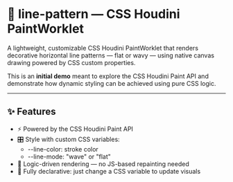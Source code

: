 # 🎨 line-pattern — CSS Houdini PaintWorklet

A lightweight, customizable CSS Houdini PaintWorklet that renders decorative horizontal line patterns — flat or wavy — using native canvas drawing powered by CSS custom properties.

This is an **initial demo** meant to explore the CSS Houdini Paint API and demonstrate how dynamic styling can be achieved using pure CSS logic.

---

## ✨ Features

- ⚡ Powered by the CSS Houdini Paint API
- 🎛️ Style with custom CSS variables:
  - --line-color: stroke color
  - --line-mode: "wave" or "flat"
- 🧠 Logic-driven rendering — no JS-based repainting needed
- 🎨 Fully declarative: just change a CSS variable to update visuals
